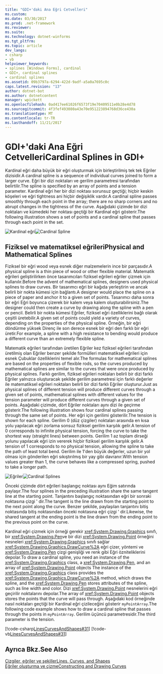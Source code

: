 ```yaml
---
title: "GDI+'daki Ana Eğri Cetvelleri"
ms.custom: 
ms.date: 03/30/2017
ms.prod: .net-framework
ms.reviewer: 
ms.suite: 
ms.technology: dotnet-winforms
ms.tgt_pltfrm: 
ms.topic: article
dev_langs:
- csharp
- vb
helpviewer_keywords:
- splines [Windows Forms], cardinal
- GDI+, cardinal splines
- cardinal splines
ms.assetid: 09b3797a-6294-422d-9adf-a5a0a7695c0c
caps.latest.revision: "13"
author: dotnet-bot
ms.author: dotnetcontent
manager: wpickett
ms.openlocfilehash: 0ad417ee61026f6573f19e70409511e0b28e4d78
ms.sourcegitcommit: 4f3fef493080a43e70e951223894768d36ce430a
ms.translationtype: MT
ms.contentlocale: tr-TR
ms.lasthandoff: 11/21/2017
---
```

# <a name="cardinal-splines-in-gdi"></a><span data-ttu-id="7f66f-102">GDI+'daki Ana Eğri Cetvelleri</span><span class="sxs-lookup"><span data-stu-id="7f66f-102">Cardinal Splines in GDI+</span></span>
<span data-ttu-id="7f66f-103">Kardinal eğri daha büyük bir eğri oluşturmak için birleştirilmiş tek tek Eğriler dizisidir.</span><span class="sxs-lookup"><span data-stu-id="7f66f-103">A cardinal spline is a sequence of individual curves joined to form a larger curve.</span></span> <span data-ttu-id="7f66f-104">Eğri bir dizi noktaları ve gerilim parametresi tarafından belirtilir.</span><span class="sxs-lookup"><span data-stu-id="7f66f-104">The spline is specified by an array of points and a tension parameter.</span></span> <span data-ttu-id="7f66f-105">Kardinal eğri her bir dizi noktası sorunsuz geçtiği; hiçbir keskin köşeleri ve eğri tightness ani hiçbir değişiklik vardır.</span><span class="sxs-lookup"><span data-stu-id="7f66f-105">A cardinal spline passes smoothly through each point in the array; there are no sharp corners and no abrupt changes in the tightness of the curve.</span></span> <span data-ttu-id="7f66f-106">Aşağıdaki çizimde bir dizi noktaları ve kümedeki her noktası geçtiği bir Kardinal eğri gösterir.</span><span class="sxs-lookup"><span data-stu-id="7f66f-106">The following illustration shows a set of points and a cardinal spline that passes through each point in the set.</span></span>  
  
 <span data-ttu-id="7f66f-107">![Kardinal eğri](../../../../docs/framework/winforms/advanced/media/aboutgdip02-art09.gif "Aboutgdip02_art09")</span><span class="sxs-lookup"><span data-stu-id="7f66f-107">![Cardinal Spline](../../../../docs/framework/winforms/advanced/media/aboutgdip02-art09.gif "Aboutgdip02_art09")</span></span>  
  
## <a name="physical-and-mathematical-splines"></a><span data-ttu-id="7f66f-108">Fiziksel ve matematiksel eğrileri</span><span class="sxs-lookup"><span data-stu-id="7f66f-108">Physical and Mathematical Splines</span></span>  
 <span data-ttu-id="7f66f-109">Fiziksel bir eğri wood veya esnek diğer malzemelerin ince bir parçasıdır.</span><span class="sxs-lookup"><span data-stu-id="7f66f-109">A physical spline is a thin piece of wood or other flexible material.</span></span> <span data-ttu-id="7f66f-110">Matematik eğrileri geliştirilirken önce tasarımcıları fiziksel eğrileri eğriler çizmek için kullanılır.</span><span class="sxs-lookup"><span data-stu-id="7f66f-110">Before the advent of mathematical splines, designers used physical splines to draw curves.</span></span> <span data-ttu-id="7f66f-111">Bir tasarımcı eğri bir kağıda yerleştirin ve ancak belirli bir nokta kümesi için bağlantı.</span><span class="sxs-lookup"><span data-stu-id="7f66f-111">A designer would place the spline on a piece of paper and anchor it to a given set of points.</span></span> <span data-ttu-id="7f66f-112">Tasarımcı daha sonra bir eğri Eğri boyunca çizerek bir kalem veya kalem oluşturabilirsiniz.</span><span class="sxs-lookup"><span data-stu-id="7f66f-112">The designer could then create a curve by drawing along the spline with a pen or pencil.</span></span> <span data-ttu-id="7f66f-113">Belirli bir nokta kümesi Eğriler, fiziksel eğri özelliklerini bağlı olarak çeşitli üretebilir.</span><span class="sxs-lookup"><span data-stu-id="7f66f-113">A given set of points could yield a variety of curves, depending on the properties of the physical spline.</span></span> <span data-ttu-id="7f66f-114">Örneğin, bir eğri döndürme yüksek Direnç ile son derece esnek bir eğri den farklı bir eğri üretir.</span><span class="sxs-lookup"><span data-stu-id="7f66f-114">For example, a spline with a high resistance to bending would produce a different curve than an extremely flexible spline.</span></span>  
  
 <span data-ttu-id="7f66f-115">Matematik eğrileri tarafından üretilen Eğriler kez fiziksel eğrileri tarafından üretilmiş olan Eğriler benzer şekilde formülleri matematiksel eğrileri için esnek Çubuklar özelliklerini temel alır.</span><span class="sxs-lookup"><span data-stu-id="7f66f-115">The formulas for mathematical splines are based on the properties of flexible rods, so the curves produced by mathematical splines are similar to the curves that were once produced by physical splines.</span></span> <span data-ttu-id="7f66f-116">Farklı gerilim, fiziksel eğrileri noktaları belirli bir dizi farklı Eğriler yalnızca oluşturacak şekilde gerilim parametresi için farklı değerler ile matematiksel eğrileri noktaları belirli bir dizi farklı Eğriler oluşturur.</span><span class="sxs-lookup"><span data-stu-id="7f66f-116">Just as physical splines of different tension will produce different curves through a given set of points, mathematical splines with different values for the tension parameter will produce different curves through a given set of points.</span></span> <span data-ttu-id="7f66f-117">Aşağıdaki çizimde, dört Eğriler noktaları aynı dizi ile geçirme gösterir.</span><span class="sxs-lookup"><span data-stu-id="7f66f-117">The following illustration shows four cardinal splines passing through the same set of points.</span></span> <span data-ttu-id="7f66f-118">Her eğri için gerilimi gösterilir.</span><span class="sxs-lookup"><span data-stu-id="7f66f-118">The tension is shown for each spline.</span></span> <span data-ttu-id="7f66f-119">Gerilim 0 (düz çizgiler) noktaları arasında en kısa yolu yapılacak eğri zorlama sonsuz fiziksel gerilim karşılık gelir.</span><span class="sxs-lookup"><span data-stu-id="7f66f-119">A tension of 0 corresponds to infinite physical tension, forcing the curve to take the shortest way (straight lines) between points.</span></span> <span data-ttu-id="7f66f-120">Gerilim 1 az toplam dirseği yolunu yapılacak eğri izin vererek hiçbir fiziksel gerilim karşılık gelir.</span><span class="sxs-lookup"><span data-stu-id="7f66f-120">A tension of 1 corresponds to no physical tension, allowing the spline to take the path of least total bend.</span></span> <span data-ttu-id="7f66f-121">Gerilim ile 1'den büyük değerler, uzun bir yol olması için gönderilen eğri sıkıştırılmış bir yay gibi davranır.</span><span class="sxs-lookup"><span data-stu-id="7f66f-121">With tension values greater than 1, the curve behaves like a compressed spring, pushed to take a longer path.</span></span>  
  
 <span data-ttu-id="7f66f-122">![Eğriler](../../../../docs/framework/winforms/advanced/media/aboutgdip02-art10.gif "Aboutgdip02_art10")</span><span class="sxs-lookup"><span data-stu-id="7f66f-122">![Cardinal Splines](../../../../docs/framework/winforms/advanced/media/aboutgdip02-art10.gif "Aboutgdip02_art10")</span></span>  
  
 <span data-ttu-id="7f66f-123">Önceki çizimde dört eğrileri başlangıç noktası aynı Eğim satırında paylaşır.</span><span class="sxs-lookup"><span data-stu-id="7f66f-123">The four splines in the preceding illustration share the same tangent line at the starting point.</span></span> <span data-ttu-id="7f66f-124">Tanjantını başlangıç noktasından eğri bir sonraki noktasına çizgi ' dir.</span><span class="sxs-lookup"><span data-stu-id="7f66f-124">The tangent is the line drawn from the starting point to the next point along the curve.</span></span> <span data-ttu-id="7f66f-125">Benzer şekilde, paylaşılan tanjantını bitiş noktasında bitiş noktasından önceki noktasına eğri çizgi ' dir.</span><span class="sxs-lookup"><span data-stu-id="7f66f-125">Likewise, the shared tangent at the ending point is the line drawn from the ending point to the previous point on the curve.</span></span>  
  
 <span data-ttu-id="7f66f-126">Kardinal eğri çizmek için örneği gerekir <xref:System.Drawing.Graphics> sınıfı, bir <xref:System.Drawing.Pen>ve bir dizi <xref:System.Drawing.Point> örneğini nesneleri <xref:System.Drawing.Graphics> sınıfı sağlar <xref:System.Drawing.Graphics.DrawCurve%2A> eğri çizer, yöntemi ve <xref:System.Drawing.Pen> çizgi genişliği ve renk gibi Eğri özniteliklerini depolar.</span><span class="sxs-lookup"><span data-stu-id="7f66f-126">To draw a cardinal spline, you need an instance of the <xref:System.Drawing.Graphics> class, a <xref:System.Drawing.Pen>, and an array of <xref:System.Drawing.Point> objects The instance of the <xref:System.Drawing.Graphics> class provides the <xref:System.Drawing.Graphics.DrawCurve%2A> method, which draws the spline, and the <xref:System.Drawing.Pen> stores attributes of the spline, such as line width and color.</span></span> <span data-ttu-id="7f66f-127">Dizi <xref:System.Drawing.Point> nesnelerini eğri geçirilir noktalarını depolar.</span><span class="sxs-lookup"><span data-stu-id="7f66f-127">The array of <xref:System.Drawing.Point> objects stores the points that the curve will pass through.</span></span> <span data-ttu-id="7f66f-128">Aşağıdaki kod örneğinde nasıl noktaları geçtiği bir Kardinal eğri çizileceğini gösterir `myPointArray`.</span><span class="sxs-lookup"><span data-stu-id="7f66f-128">The following code example shows how to draw a cardinal spline that passes through the points in `myPointArray`.</span></span> <span data-ttu-id="7f66f-129">Gerilim üçüncü parametresidir.</span><span class="sxs-lookup"><span data-stu-id="7f66f-129">The third parameter is the tension.</span></span>  
  
 [!code-csharp[LinesCurvesAndShapes#31](../../../../samples/snippets/csharp/VS_Snippets_Winforms/LinesCurvesAndShapes/CS/Class1.cs#31)]
 [!code-vb[LinesCurvesAndShapes#31](../../../../samples/snippets/visualbasic/VS_Snippets_Winforms/LinesCurvesAndShapes/VB/Class1.vb#31)]  
  
## <a name="see-also"></a><span data-ttu-id="7f66f-130">Ayrıca Bkz.</span><span class="sxs-lookup"><span data-stu-id="7f66f-130">See Also</span></span>  
 [<span data-ttu-id="7f66f-131">Çizgiler, eğriler ve şekiller</span><span class="sxs-lookup"><span data-stu-id="7f66f-131">Lines, Curves, and Shapes</span></span>](../../../../docs/framework/winforms/advanced/lines-curves-and-shapes.md)  
 [<span data-ttu-id="7f66f-132">Eğriler oluşturma ve çizme</span><span class="sxs-lookup"><span data-stu-id="7f66f-132">Constructing and Drawing Curves</span></span>](../../../../docs/framework/winforms/advanced/constructing-and-drawing-curves.md)
